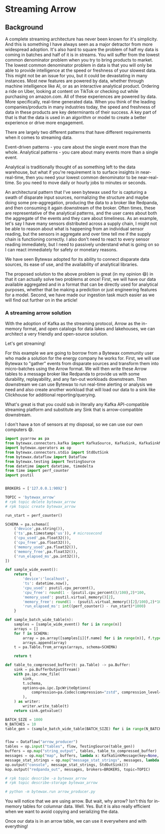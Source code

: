 # Streaming Arrow

## Background

A complete streaming architecture has never been known for it's simplicity. And this is something I have always seen as a major detractor from more widespread adoption. It's also hard to square the problem of half my data is coming in batches and half of it is in streams. You will suffer from the lowest common denominator problem when you try to bring products to market. The lowest common denominator problem in data is that you will only be able to provide intelligence at the speed or freshness of your slowest data. This might not be an issue for you, but it could be devastating in many instances. Most new features are powered by data, whether through machine intelligence like AI, or as an interactive analytical product. Ordering a ride on Uber, looking at content on TikTok or checking out while purchasing on amazon.com. All of these experiences are powered by data. More specifically, real-time generated data. When you think of the leading companies/products in many industries today, the speed and freshness of data in these products are key determinants of their success. A key part of that is that the data is used in an algorithm or model to create a better experience or drive more engagement.

There are largely two different patterns that have different requirements when it comes to streaming data.

Event-driven patterns - you care about the single event more than the whole.
Analytical patterns - you care about many events more than a single event.

Analytical is traditionally thought of as something left to the data warehouse, but what if you're requirement is to surface insights in near-real-time, then you need your lowest common denominator to be near-real-time. So you need to move daily or hourly jobs to minutes or seconds.

An architectural pattern that I've seen bytewax used for is capturing a swath of disparate input sources, normalizing the structure and maybe doing some pre-aggregation, producing the data to a broker like Redpanda, and then consuming it again downstream of the broker. Often times, these are representative of the analytical patterns, and the user cares about both the aggregate of the events and they care about timeliness. As an example, let's say I have many sensors distributed across a supply chain, I might not be able to reason about what is happening from an individual sensor reading, but the sensors in aggregate and over time tell me if the supply chain is functioning correctly. I also don't need to react to every sensor reading immediately, but I need to passively understand what is going on so I can react immediately for safety or monetary reasons.

We have seen Bytewax adopted for its ability to connect disparate data sources, its ease of use, and the availability of analytical libraries.

The proposed solution to the above problem is great (in my opinion 😄) in that it can actually solve two problems at once! First, we will have our data available aggregated and in a format that can be directly used for analytical purposes, whether that be making a prediction or just engineering features for a model. Second, we have made our ingestion task much easier as we will find out further on in the article!

### A streaming arrow solution

With the adoption of Kafka as the streaming protocol, Arrow as the in-memory format, and open catalogs for data lakes and lakehouses, we can architect a very friendly and open-source solution.

Let's get streaming!

For this example we are going to borrow from a Bytewax community user who made a solution for the energy company he works for. First, we will use Bytewax to "gather" events from disparate sources and transform them into micro-batches using the Arrow format. We will then write these Arrow tables to a message broker like Redpanda to provide us with some durability, replayability, and any fan-out workloads downstream. Then downstream we can use Bytewax to run real-time alerting or analysis we need and also create another workload that will load our data to a sink like Clickhouse for additional reporting/querying. 

What's great is that you could sub in literally any Kafka API-compatible streaming platform and substitute any Sink that is arrow-compatible downstream. 

I don't have a ton of sensors at my disposal, so we can use our own computers :smile:.

```python
import pyarrow as pa
from bytewax.connectors.kafka import KafkaSource, KafkaSink, KafkaSinkMessage, operators as kop
import bytewax.operators as op
from bytewax.connectors.stdio import StdOutSink
from bytewax.dataflow import Dataflow
from bytewax.testing import TestingSource
from datetime import datetime, timedelta
from time import perf_counter
import psutil


BROKERS = ['127.0.0.1:9092']

TOPIC = 'bytewax_arrow'
# rpk topic delete bytewax_arrow
# rpk topic create bytewax_arrow

run_start = perf_counter()

SCHEMA = pa.schema([
    ('device',pa.string()),
    ('ts',pa.timestamp('us')), # microsecond
    ('cpu_used',pa.float32()),
    ('cpu_free',pa.float32()),
    ('memory_used',pa.float32()),
    ('memory_free',pa.float32()),
    ('run_elapsed_ms',pa.int32()),
])

def sample_wide_event():
    return {
        'device':'localhost',
        'ts': datetime.now(),
        'cpu_used': psutil.cpu_percent(),
        'cpu_free': round(1 - (psutil.cpu_percent()/100),2)*100,
        'memory_used': psutil.virtual_memory()[2], 
        'memory_free': round(1 - (psutil.virtual_memory()[2]/100),2)*100, 
        'run_elapsed_ms': int((perf_counter() - run_start)*1000)
    }

def sample_batch_wide_table(n):
    samples = [sample_wide_event() for i in range(n)]
    arrays = []
    for f in SCHEMA:
        array = pa.array([samples[i][f.name] for i in range(n)], f.type)
        arrays.append(array)
    t = pa.Table.from_arrays(arrays, schema=SCHEMA)

    return t

def table_to_compressed_buffer(t: pa.Table) -> pa.Buffer:
    sink = pa.BufferOutputStream()
    with pa.ipc.new_file(
        sink,
        t.schema,
        options=pa.ipc.IpcWriteOptions(
            compression=pa.Codec(compression="zstd", compression_level=1)
        ),
    ) as writer:
        writer.write_table(t)
    return sink.getvalue()

BATCH_SIZE = 1000
N_BATCHES = 10
table_gen = (sample_batch_wide_table(BATCH_SIZE) for i in range(N_BATCHES))


flow = Dataflow("arrow_producer")
tables = op.input("tables", flow, TestingSource(table_gen))
buffers = op.map("string_output", tables, table_to_compressed_buffer)
messages = op.map("map", buffers, lambda x: KafkaSinkMessage(key=None, value=x))
message_stat_strings = op.map("message_stat_strings", messages, lambda x: f"-> {len(x.value)} bytes")
op.output("console", message_stat_strings, StdOutSink())
kop.output("redpanda_out", messages, brokers=BROKERS, topic=TOPIC)

# rpk topic describe -a bytewax_arrow
# rpk topic describe-storage bytewax_arrow

# python -m bytewax.run arrow_producer.py
```

You will notice that we are using arrow. But wait, why arrow? Isn't this for in-memory tables for columnar data. Well. Yes. But it is also really efficient when we want to avoid copying and serializing the data.

Once our data is in an arrow table, we can use it everywhere and with everything!


